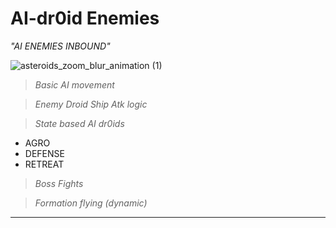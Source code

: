 # AI-dr0id Enemies
 _"*AI ENEMIES INBOUND*"_

<!--![AsteroidAIdroid](https://github.com/user-attachments/assets/1b975e9b-ce23-46bb-b180-f59912da219a)

![asteroids_start_animation](https://github.com/user-attachments/assets/5bc89868-cc50-454e-9673-5bff3fd40b9d)-->


![asteroids_zoom_blur_animation (1)](https://github.com/user-attachments/assets/6eb4e346-e7bc-4fee-8675-8439351116c4)
> *Basic AI movement*

> *Enemy Droid Ship Atk logic*

> *State based AI dr0ids*
- AGRO
- DEFENSE
- RETREAT
> *Boss Fights*

> *Formation flying (dynamic)*
---

